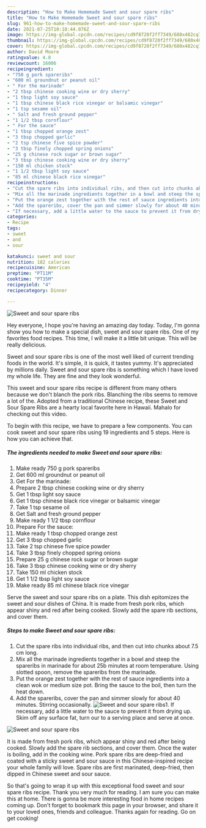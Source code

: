 ```yaml
---
description: "How to Make Homemade Sweet and sour spare ribs"
title: "How to Make Homemade Sweet and sour spare ribs"
slug: 961-how-to-make-homemade-sweet-and-sour-spare-ribs
date: 2021-07-25T10:18:44.076Z
image: https://img-global.cpcdn.com/recipes/cd9f8720f2ff7349/680x482cq70/sweet-and-sour-spare-ribs-recipe-main-photo.jpg
thumbnail: https://img-global.cpcdn.com/recipes/cd9f8720f2ff7349/680x482cq70/sweet-and-sour-spare-ribs-recipe-main-photo.jpg
cover: https://img-global.cpcdn.com/recipes/cd9f8720f2ff7349/680x482cq70/sweet-and-sour-spare-ribs-recipe-main-photo.jpg
author: David Moore
ratingvalue: 4.8
reviewcount: 16006
recipeingredient:
- "750 g pork spareribs"
- "600 ml groundnut or peanut oil"
- " For the marinade"
- "2 tbsp chinese cooking wine or dry sherry"
- "1 tbsp light soy sauce"
- "1 tbsp chinese black rice vinegar or balsamic vinegar"
- "1 tsp sesame oil"
- " Salt and fresh ground pepper"
- "1 1/2 tbsp cornflour"
- " For the sauce"
- "1 tbsp chopped orange zest"
- "3 tbsp chopped garlic"
- "2 tsp chinese five spice powder"
- "3 tbsp finely chopped spring onions"
- "25 g chinese rock sugar or brown sugar"
- "3 tbsp chinese cooking wine or dry sherry"
- "150 ml chicken stock"
- "1 1/2 tbsp light soy sauce"
- "85 ml chinese black rice vinegar"
recipeinstructions:
- "Cut the spare ribs into individual ribs, and then cut into chunks about 7.5 cm long."
- "Mix all the marinade ingredients together in a bowl and steep the spareribs in marinade for about 25b minutes at room temperature. Using slotted spoon, remove the spareribs from the marinade."
- "Put the orange zest together with the rest of sauce ingredients into a clean wok or medium size pot. Bring the sauce to the boil, then turn the heat down."
- "Add the spareribs, cover the pan and simmer slowly for about 40 minutes. Stirring occasionally."
- "If necessary, add a little water to the sauce to prevent it from drying up. Skim off any surface fat, turn our to a serving place and serve at once."
categories:
- Recipe
tags:
- sweet
- and
- sour

katakunci: sweet and sour 
nutrition: 182 calories
recipecuisine: American
preptime: "PT11M"
cooktime: "PT35M"
recipeyield: "4"
recipecategory: Dinner

---
```



![Sweet and sour spare ribs](https://img-global.cpcdn.com/recipes/cd9f8720f2ff7349/680x482cq70/sweet-and-sour-spare-ribs-recipe-main-photo.jpg)

Hey everyone, I hope you're having an amazing day today. Today, I'm gonna show you how to make a special dish, sweet and sour spare ribs. One of my favorites food recipes. This time, I will make it a little bit unique. This will be really delicious.

Sweet and sour spare ribs is one of the most well liked of current trending foods in the world. It's simple, it is quick, it tastes yummy. It's appreciated by millions daily. Sweet and sour spare ribs is something which I have loved my whole life. They are fine and they look wonderful.

This sweet and sour spare ribs recipe is different from many others because we don&#39;t blanch the pork ribs. Blanching the ribs seems to remove a lot of the. Adopted from a traditional Chinese recipe, these Sweet and Sour Spare Ribs are a hearty local favorite here in Hawaii. Mahalo for checking out this video.


To begin with this recipe, we have to prepare a few components. You can cook sweet and sour spare ribs using 19 ingredients and 5 steps. Here is how you can achieve that.

<!--inarticleads1-->

##### The ingredients needed to make Sweet and sour spare ribs:

1. Make ready 750 g pork spareribs
1. Get 600 ml groundnut or peanut oil
1. Get  For the marinade:
1. Prepare 2 tbsp chinese cooking wine or dry sherry
1. Get 1 tbsp light soy sauce
1. Get 1 tbsp chinese black rice vinegar or balsamic vinegar
1. Take 1 tsp sesame oil
1. Get  Salt and fresh ground pepper
1. Make ready 1 1/2 tbsp cornflour
1. Prepare  For the sauce:
1. Make ready 1 tbsp chopped orange zest
1. Get 3 tbsp chopped garlic
1. Take 2 tsp chinese five spice powder
1. Take 3 tbsp finely chopped spring onions
1. Prepare 25 g chinese rock sugar or brown sugar
1. Take 3 tbsp chinese cooking wine or dry sherry
1. Take 150 ml chicken stock
1. Get 1 1/2 tbsp light soy sauce
1. Make ready 85 ml chinese black rice vinegar


Serve the sweet and sour spare ribs on a plate. This dish epitomizes the sweet and sour dishes of China. It is made from fresh pork ribs, which appear shiny and red after being cooked. Slowly add the spare rib sections, and cover them. 

<!--inarticleads2-->

##### Steps to make Sweet and sour spare ribs:

1. Cut the spare ribs into individual ribs, and then cut into chunks about 7.5 cm long.
1. Mix all the marinade ingredients together in a bowl and steep the spareribs in marinade for about 25b minutes at room temperature. Using slotted spoon, remove the spareribs from the marinade.
1. Put the orange zest together with the rest of sauce ingredients into a clean wok or medium size pot. Bring the sauce to the boil, then turn the heat down.
1. Add the spareribs, cover the pan and simmer slowly for about 40 minutes. Stirring occasionally.
<img src="//assets-global.cpcdn.com/assets/icons/button_play-2c75c40dde080a61004c1f40b05d8f140eaff45d7e9e6481dc71c63d2e7c4909.png" alt="Sweet and sour spare ribs">1. If necessary, add a little water to the sauce to prevent it from drying up. Skim off any surface fat, turn our to a serving place and serve at once.
<img src="//assets-global.cpcdn.com/assets/icons/button_play-2c75c40dde080a61004c1f40b05d8f140eaff45d7e9e6481dc71c63d2e7c4909.png" alt="Sweet and sour spare ribs">

It is made from fresh pork ribs, which appear shiny and red after being cooked. Slowly add the spare rib sections, and cover them. Once the water is boiling, add in the cooking wine. Pork spare ribs are deep-fried and coated with a sticky sweet and sour sauce in this Chinese-inspired recipe your whole family will love. Spare ribs are first marinated, deep-fried, then dipped in Chinese sweet and sour sauce. 

So that's going to wrap it up with this exceptional food sweet and sour spare ribs recipe. Thank you very much for reading. I am sure you can make this at home. There is gonna be more interesting food in home recipes coming up. Don't forget to bookmark this page in your browser, and share it to your loved ones, friends and colleague. Thanks again for reading. Go on get cooking!

